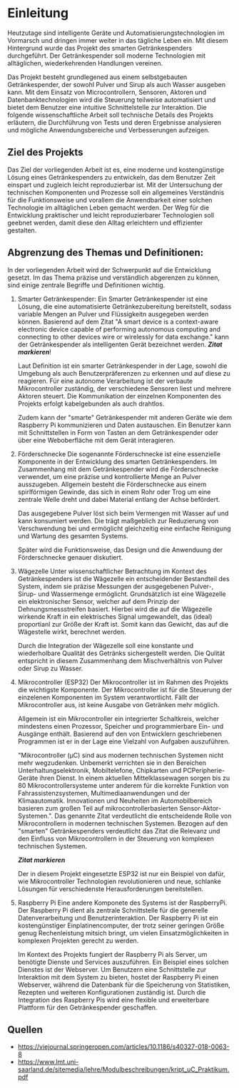 # Einleitung 
Heutzutage sind intelligente Geräte und Automatisierungstechnologien im Vormarsch und dringen immer weiter in das tägliche Leben ein. Mit diesem Hintergrund wurde das Projekt des smarten Getränkespenders durchgeführt. Der Getränkespender soll moderne Technologien mit alltäglichen, wiederkehrenden Handlungen vereinen. 

Das Projekt besteht grundlegened aus einem selbstgebauten Getränkespender, der sowohl Pulver und Sirup als auch Wasser ausgeben kann. Mit dem Einsatz von Microcontrollern, Sensoren, Aktoren und Datenbanktechnologien wird die Steuerung teilweise automatisiert und bietet dem Benutzer eine intuitive Schnittelstelle zur Interaktion. Die folgende wissenschaftliche Arbeit soll technische Details des Projekts erläutern, die Durchführung von Tests und deren Ergebnisse analysieren und mögliche Anwendungsbereiche und Verbesserungen aufzeigen. 

## Ziel des Projekts 

Das Ziel der vorliegenden Arbeit ist es, eine moderne und kostengünstige Lösung eines Getränkespenders zu entwickeln, das dem Benutzer Zeit einspart und zugleich leicht reproduzierbar ist. Mit der Untersuchung der technischen Komponenten und Prozesse soll ein allgemeines Verständnis für die Funktionsweise und vorallem die Anwendbarkeit einer solchen Technologie im alltäglichen Leben gemacht werden. Der Weg für die Entwicklung praktischer und leicht reproduzierbarer Technologien soll geebnet werden, damit diese den Alltag erleichtern und effizienter gestalten. 

## Abgrenzung des Themas und Definitionen: 

In der vorliegenden Arbeit wird der Schwerpunkt auf die Entwicklung gesetzt. Im das Thema präzise und verständlich abgerenzen zu können, sind einige zentrale Begriffe und Definitionen wichtig. 

1. Smarter Getränkespender: 
    Ein Smarter Getränkespender ist eine Lösung, die eine automatisierte Getränkezubereitung bereitstellt, sodass variable Mengen an Pulver und Flüssigkeitn ausgegeben werden können. Basierend auf dem Zitat "A smart device is a context-aware electronic device capable of performing autonomous computing and connecting to other devices wire or wirelessly for data exchange." kann der Getränkespender als intelligenten Gerät bezeichnet werden. 
        ***Zitat markieren***!
    
    Laut Definition ist ein smarter Getränkespender in der Lage, sowohl die Umgebung als auch Benutzerpräferenzen zu erkennen und auf diese zu reagieren. Für eine autonome Verarbeitung ist der verbaute Mikrocontroller zuständig, der verschiedene Sensoren liest und mehrere Aktoren steuert. Die Kommunikation der einzelnen Komponenten des Projekts erfolgt kabelgebunden als auch drahtlos. 

    Zudem kann der "smarte" Getränkespender mit anderen Geräte wie dem Raspberry Pi kommunizieren und Daten austauschen. Ein Benutzer kann mit Schnittstellen in Form von Tasten an dem Getränkespender oder über eine Weboberfläche mit dem Gerät interagieren. 

2. Förderschnecke 
    Die sogenannte Förderschnecke ist eine essenzielle Komponente in der Entwicklung des smarten Getränkespenders. Im Zusammenhang mit dem Getränkespender wird die Förderschnecke verwendet, um eine präzise und kontrollierte Menge an Pulver ausszugeben. Allgemein besteht die Förderschnecke aus einem spirlförmigen Gewinde, das sich in einem Rohr oder Trog um eine zentrale Welle dreht und dabei Material entlang der Achse befördert. 
    
    Das ausgegebene Pulver löst sich beim Vermengen mit Wasser auf und kann konsumiert werden. Die trägt maßgeblich zur Reduzierung von Verschwendung bei und ermöglicht gleichzeitig eine einfache Reinigung und Wartung des gesamten Systems. 
    
    Später wird die Funktionsweise, das Design und die Anwenduung der Förderschnecke genauer diskutiert. 

3. Wägezelle 
    Unter wissenschaftlicher Betrachtung im Kontext des Getränkespenders ist die Wägezelle ein entscheidender Bestandteil des System, indem sie präzise Messungen der ausgegebenen Pulver-, Sirup- und Wassermenge ermöglicht. Grundsätzlich ist eine Wägezelle ein elektronischer Sensor, welcher auf dem Prinzip der Dehnungsmessstreifen basiert. Hierbei wird die auf die Wägezelle wirkende Kraft in ein elektrisches Signal umgewandelt, das (ideal) proportianl zur Größe der Kraft ist. Somit kann das Gewicht, das auf die Wägestelle wirkt, berechnet werden. 

    Durch die Integration der Wägezelle soll eine konstante und wiederholbare Qualität des Getränks sichergestellt werden. Die Qulität entspricht in diesem Zusammenhang dem Mischverhältnis von Pulver oder Sirup zu Wasser. 

4. Mikrocontroller (ESP32)
    Der Mikrocontroller ist im Rahmen des Projekts die wichtigste Komponente. Der Mikrocontroller ist für die Steuerung der einzelenen Komponenten im System verantwortlicht. Fällt der Mikrocontroller aus, ist keine Ausgabe von Getränken mehr möglich. 

    Allgemein ist ein Mikrocontroller ein integrierter Schaltkreis, welcher mindestens einen Prozessor, Speicher und programmierbare Ein- und Ausgänge enthält. Basierend auf den von Entwicklern geschriebenen Programmen ist er in der Lage eine Vielzahl von Aufgaben auszuführen.

    "Mikrocontroller (µC) sind aus modernen technischen Systemen nicht mehr wegzudenken. Unbemerkt verrichten sie in den Bereichen Unterhaltungselektronik, Mobiltelefone, Chipkarten und PCPeripherie-Geräte ihren Dienst. In einem aktuellen Mittelklassewagen sorgen bis zu 80 Mikrocontrollersysteme unter anderem für die korrekte Funktion von Fahrassistenzsystemen, Multimediaanwendungen und der Klimaautomatik. Innovationen und Neuheiten im Automobilbereich basieren zum großen Teil auf mikrocontrollerbasierten Sensor-Aktor-Systemen.". Das genannte Zitat verdeutlicht die entscheidende Rolle von Mikrocontrollern in modernen technischen Systemen. Bezogen auf den "smarten" Getränkespenders verdeutlicht das Zitat die Relevanz und den Einfluss von Mikrocontrollern in der Steuerung von komplexen technischen Systemen. 

    ***Zitat markieren***

    Der in diesem Projekt eingesetzte ESP32 ist nur ein Beispiel von dafür, wie Mikrocontroller Technologien revolutionieren und neue, schlanke Lösungen für verschiedenste Herausforderungen bereitstellen. 


5. Raspberry Pi
    Eine andere Komponete des Systems ist der RaspberryPi. Der Raspberry Pi dient als zentrale Schnittstelle für die generelle Datenverarbeitung und Benutzerinteraktion. 
    Der Raspberry Pi ist ein kostengünstiger Einplatinencomputer, der trotz seiner geringen Größe genug Rechenleistung mitsich bringt, um vielen Einsatzmöglichkeiten in komplexen Projekten gerecht zu werden. 

    Im Kontext des Projekts fungiert der Raspberry Pi als Server, um benötigte Dienste und Services auszuführen. Ein Beispiel eines solchen Dienstes ist der Webserver. Um Benutzern eine Schnittstelle zur Interaktion mit dem System zu bieten, hostet der Raspberry Pi einen Webserver, während die Datenbank für die Speicherung von Statistiken, Rezepten und weiteren Konfigurationen zuständig ist. Durch die Integration des Raspberry Pis wird eine flexible und erweiterbare Plattform für den Getränkespender geschaffen.  


## Quellen 

+ https://viejournal.springeropen.com/articles/10.1186/s40327-018-0063-8
+ https://www.lmt.uni-saarland.de/sitemedia/lehre/Modulbeschreibungen/kript_uC_Praktikum.pdf